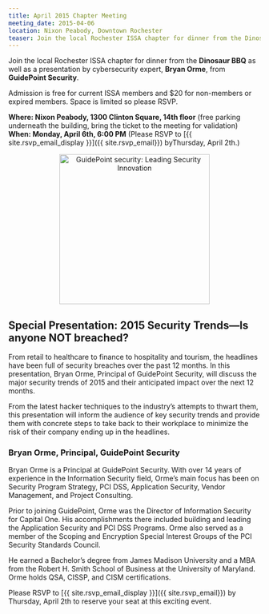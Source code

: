 ```yaml
---
title: April 2015 Chapter Meeting
meeting_date: 2015-04-06
location: Nixon Peabody, Downtown Rochester
teaser: Join the local Rochester ISSA chapter for dinner from the Dinosaur BBQ as well as a presentation by cybersecurity expert, Bryan Orme, from GuidePoint Security.
---
```

Join the local Rochester ISSA chapter for dinner from the **Dinosaur BBQ** as well as a presentation by cybersecurity expert, **Bryan Orme**, from **GuidePoint Security**.

Admission is free for current ISSA members and $20 for non-members or expired members. Space is limited so please RSVP.

**Where:  Nixon Peabody, 1300 Clinton Square, 14th floor** (free parking underneath the building, bring the ticket to the meeting for validation)<br>
**When:  Monday, April 6th, 6:00 PM**  (Please RSVP to [{{ site.rsvp_email_display }}]({{ site.rsvp_email}}) byThursday, April 2th.)

<div style="text-align: center; margin: 15px auto;"><img src="../GuidePoint.png" alt="GuidePoint security: Leading Security Innovation" width="300"></div>

## Special Presentation: 2015 Security Trends—Is anyone NOT breached?

From retail to healthcare to finance to hospitality and tourism, the headlines have been full of security breaches over the past 12 months.  In this presentation, Bryan Orme, Principal of GuidePoint Security, will discuss the major security trends of 2015 and their anticipated impact over the next 12 months.

From the latest hacker techniques to the industry’s attempts to thwart them, this presentation will inform the audience of key security trends and provide them with concrete steps to take back to their workplace to minimize the risk of their company ending up in the headlines.

### Bryan Orme, Principal, GuidePoint Security

Bryan Orme is a Principal at GuidePoint Security. With over 14 years of experience in the Information Security field, Orme’s main focus has been on Security Program Strategy, PCI DSS, Application Security, Vendor Management, and Project Consulting.

Prior to joining GuidePoint, Orme was the Director of Information Security for Capital One. His accomplishments there included building and leading the Application Security and PCI DSS Programs. Orme also served as a member of the Scoping and Encryption Special Interest Groups of the PCI Security Standards Council.

He earned a Bachelor’s degree from James Madison University and a MBA from the Robert H. Smith School of Business at the University of Maryland. Orme holds QSA, CISSP, and CISM certifications.

Please RSVP to [{{ site.rsvp_email_display }}]({{ site.rsvp_email}}) by Thursday, April 2th to reserve your seat at this exciting event.
